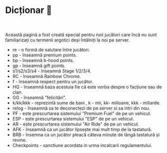 # Dicționar 📘
<br><br>
Această pagină a fost creată special pentru noii jucători care încă nu sunt familiarizați cu termenii argotici deși întâlniți la noi pe server.

<ul>
        <li><span class="highlight gg">re</span> - o formă de salutare între jucători.</li>
        <li><span class="highlight gg">pp</span> - înseamnă premium points.</li>
        <li><span class="highlight gg">bp</span> - înseamnă b-hood points.</li>
        <li><span class="highlight gg">gp</span> - înseamnă gift points.</li>
        <li><span class="highlight gg">s1/s2/s3/s4</span> - înseamnă Stage 1/2/3/4.</li>
        <li><span class="highlight gg">RC</span> - înseamnă Rainbow Chrome.</li>
        <li><span class="highlight gg">f</span> - înseamnă respect pentru un jucător.</li>
        <li><span class="highlight gg">HQ</span> - înseamnă baza acestuia fie că este vorba despre o facțiune sau de clan.</li>
        <li><span class="highlight gg">GG</span> - înseamnă "felicitări".</li>
        <li><span class="highlight gg">k/kk/kkk</span> - reprezintă sume de bani , k - mii, kk- milioane, kkk - miliarde. </li>
        <li><span class="highlight gg">relog</span> - înseamnă sa te deconectezi de pe server si sa intri din nou. </li>
        <li><span class="highlight gg">PF</span> - este prescurtarea sistemului "Premium Fuel" de pe un vehicul.</li>
        <li><span class="highlight gg">ESP</span> - este prescurtarea sistemului "ESP" de pe un vehicul.</li>
        <li><span class="highlight gg">AR</span> - este prescurtarea sistemului "Air Ride" de pe un vehicul.</li>
        <li><span class="highlight gg">AFK</span> - înseamnă ca un jucător lipsește mai mult timp de la tastatură.</li>
        <li><span class="highlight gg">BRB</span> - însemna ca un jucător pleacă câteva minute de lângă tastatură și revine.</li>
        <li><span class="highlight gg">Checkpoints</span>  - sanctiune acordata in urma incalcarii regulamentului.</li>
</ul>
